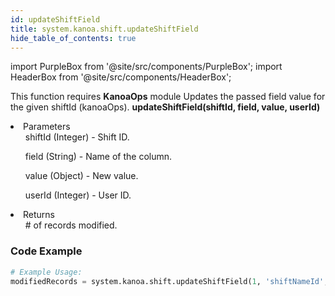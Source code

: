 ```yaml
---
id: updateShiftField
title: system.kanoa.shift.updateShiftField
hide_table_of_contents: true
---
```


import PurpleBox from '@site/src/components/PurpleBox';
import HeaderBox from '@site/src/components/HeaderBox';

<PurpleBox>This function requires <b>KanoaOps</b> module</PurpleBox>
<HeaderBox header="Description">Updates the passed field value for the given shiftId (kanoaOps).</HeaderBox>
<HeaderBox header="Syntax">
    <b>updateShiftField(shiftId, field, value, userId)</b>
    <li>Parameters <br />
        <ul>shiftId (Integer) - Shift ID.</ul>
        <ul>field (String) - Name of the column.</ul>
        <ul>value (Object) - New value.</ul>
        <ul>userId (Integer) - User ID.</ul>
    </li>
    <li>Returns <br />
        <ul># of records modified.</ul>
    </li>
</HeaderBox>

### Code Example

```python
# Example Usage:
modifiedRecords = system.kanoa.shift.updateShiftField(1, 'shiftNameId', 3, 123)